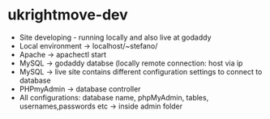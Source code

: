 # ukrightmove-dev

- Site developing - running locally and also live at godaddy
- Local environment -> localhost/~stefano/
- Apache -> apachectl start
- MySQL  -> godaddy databse (locally remote connection: host via ip
- MySQL -> live site contains different configuration settings to connect to database
- PHPmyAdmin -> database controller
- All configurations: database name, phpMyAdmin, tables, usernames,passwords etc -> inside admin folder
